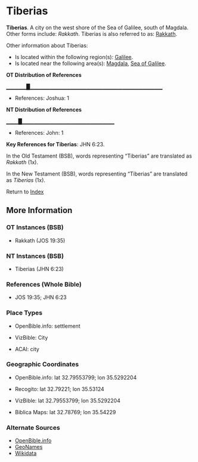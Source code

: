 # Tiberias
**Tiberias**. 
A city on the west shore of the Sea of Galilee, south of Magdala. 
Other forms include: 
*Rakkath*. 
Tiberias is also referred to as: 
[Rakkath](Rakkath.md). 




Other information about Tiberias:


* Is located within the following region(s): 
[Galilee](Galilee.md). 
* Is located near the following area(s): 
[Magdala](Magdala.md), [Sea of Galilee](GalileeSea.md). 


**OT Distribution of References**

▁▁▁▁▁█▁▁▁▁▁▁▁▁▁▁▁▁▁▁▁▁▁▁▁▁▁▁▁▁▁▁▁▁▁▁▁▁▁
* References: Joshua: 1

**NT Distribution of References**

▁▁▁█▁▁▁▁▁▁▁▁▁▁▁▁▁▁▁▁▁▁▁▁▁▁▁
* References: John: 1



**Key References for Tiberias**: 
JHN 6:23. 


In the Old Testament (BSB), words representing “Tiberias” are translated as 
*Rakkath* (1x). 


In the New Testament (BSB), words representing “Tiberias” are translated as 
*Tiberias* (1x). 


Return to [Index](00-Index.md)

## More Information

### OT Instances (BSB)

* Rakkath (JOS 19:35)



### NT Instances (BSB)

* Tiberias (JHN 6:23)



### References (Whole Bible)

* JOS 19:35; JHN 6:23


### Place Types

* OpenBible.info: settlement

* VizBible: City

* ACAI: city



### Geographic Coordinates

* OpenBible.info: lat 32.79553799; lon 35.5292204

* Recogito: lat 32.79221; lon 35.53124

* VizBible: lat 32.79553799; lon 35.5292204

* Biblica Maps: lat 32.78769; lon 35.54229



### Alternate Sources

* [OpenBible.info](https://www.openbible.info/geo/ancient/ac9adc9)
* [GeoNames](http://sws.geonames.org/293322)
* [Wikidata](http://www.wikidata.org/entity/Q151920)



